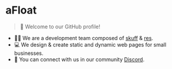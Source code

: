 # aFloat
> 👋 Welcome to our GitHub profile!
- 👨‍💼 We are a development team composed of [skuff](https://github.com/skufff) & [res](https://github.com/res-js).
- 💻 We design & create static and dynamic web pages for small businesses.
- 🔗 You can connect with us in our community [Discord](https://discord.gg/y7Zp7PCKMn).

